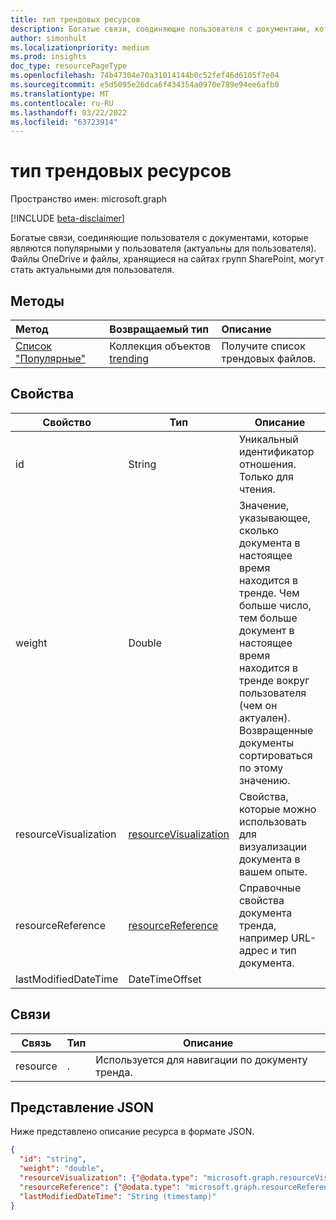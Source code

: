```yaml
---
title: тип трендовых ресурсов
description: Богатые связи, соединяющие пользователя с документами, которые являются популярными у пользователя (актуальны для пользователя). Файлы OneDrive и файлы, хранящиеся на сайтах групп SharePoint, могут стать актуальными для пользователя.
author: simonhult
ms.localizationpriority: medium
ms.prod: insights
doc_type: resourcePageType
ms.openlocfilehash: 74b47304e70a31014144b0c52fef46d6105f7e04
ms.sourcegitcommit: e5d5095e26dca6f434354a0970e789e94ee6afb0
ms.translationtype: MT
ms.contentlocale: ru-RU
ms.lasthandoff: 03/22/2022
ms.locfileid: "63723914"
---
```

# <a name="trending-resource-type"></a>тип трендовых ресурсов

Пространство имен: microsoft.graph

[!INCLUDE [beta-disclaimer](../../includes/beta-disclaimer.md)]

Богатые связи, соединяющие пользователя с документами, которые являются популярными у пользователя (актуальны для пользователя). Файлы OneDrive и файлы, хранящиеся на сайтах групп SharePoint, могут стать актуальными для пользователя.

## <a name="methods"></a>Методы

| Метод                                            | Возвращаемый тип                                 | Описание                   |
| :------------------------------------------------ | :------------------------------------------ | :---------------------------- |
| [Список "Популярные"](../api/insights-list-trending.md) | Коллекция объектов [trending](insights-trending.md) | Получите список трендовых файлов. |

## <a name="properties"></a>Свойства

| Свойство              | Тип                                                       | Описание                                                                                                                                                                                                              |
| --------------------- | ---------------------------------------------------------- | ------------------------------------------------------------------------------------------------------------------------------------------------------------------------------------------------------------------------ |
| id                    | String                                                     | Уникальный идентификатор отношения. Только для чтения.                                                                                                                                                                        |
| weight                | Double                                                     | Значение, указывающее, сколько документа в настоящее время находится в тренде. Чем больше число, тем больше документ в настоящее время находится в тренде вокруг пользователя (чем он актуален). Возвращенные документы сортироваться по этому значению. |
| resourceVisualization | [resourceVisualization](insights-resourcevisualization.md) | Свойства, которые можно использовать для визуализации документа в вашем опыте.                                                                                                                                                |
| resourceReference     | [resourceReference](insights-resourcereference.md)         | Справочные свойства документа тренда, например URL-адрес и тип документа.                                                                                                                                 |
| lastModifiedDateTime  | DateTimeOffset                                             |                                                                                                                                                                                                                          |

## <a name="relationships"></a>Связи

| Связь | Тип   | Описание                                   |
| ------------ | ------ | --------------------------------------------- |
| resource     | . | Используется для навигации по документу тренда. |

## <a name="json-representation"></a>Представление JSON

Ниже представлено описание ресурса в формате JSON.

<!-- {
  "blockType": "resource",
  "keyProperty":"id",
  "optionalProperties": [
    "resource"
  ],
  "@odata.type": "microsoft.graph.trending"
}-->

```json
{
  "id": "string",
  "weight": "double",
  "resourceVisualization": {"@odata.type": "microsoft.graph.resourceVisualization"},
  "resourceReference": {"@odata.type": "microsoft.graph.resourceReference"},
  "lastModifiedDateTime": "String (timestamp)"
}
```
